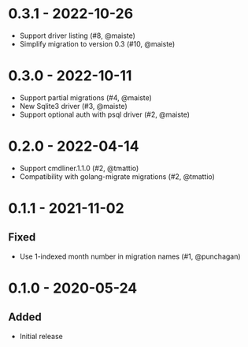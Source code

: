 # 0.3.1 - 2022-10-26

- Support driver listing (#8, @maiste)
- Simplify migration to version 0.3 (#10, @maiste)

# 0.3.0 - 2022-10-11

- Support partial migrations (#4, @maiste)
- New Sqlite3 driver (#3, @maiste)
- Support optional auth with psql driver (#2, @maiste)

# 0.2.0 - 2022-04-14

- Support cmdliner.1.1.0 (#2, @tmattio)
- Compatibility with golang-migrate migrations (#2, @tmattio)

# 0.1.1 - 2021-11-02

## Fixed

- Use 1-indexed month number in migration names (#1, @punchagan)

# 0.1.0 - 2020-05-24

## Added

- Initial release
